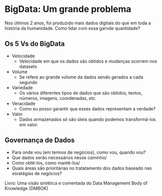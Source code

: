 # BigData: Um grande problema

Nos últimos 2 anos, foi produzido mais dados digitais do que em toda a história da humanidade. Como lidar com essa garnde quantidade?

## Os 5 Vs do BigData

- Velocidade
    - Velocidade em que os dados são obtidos e mudanças ocorrem nos datasets
- Volume
    - Se refere ao grande volume da dados sendo gerados a cada segundo
- Variedade
    - Os vários diferentes tipos de dados que são obtidos, textos, números, imagens, coordenadas, etc.
- Veracidade
    - Como eu posso garantir que esses dados representam a verdade?
- Valor
    - Dados armazenados só são úteis quando podemos transformá-los em valor.

## Governança de Dados

- Para onde vou (em termos de negócios), como vou, quando vou?
- Que dados serão necessários nesse caminho/
- Como obtê-los, como mantê-los/
- Quais áreas são prioritárias no tratatamento dos dados baseado nas esratégias de negócios?

Livro: Uma visão sintética e comentada do Data Management Body of Knowledge (DMBOK)